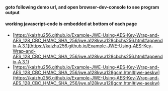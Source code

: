 #### goto following demo url, and open browser-dev-console to see program output
#### working javascript-code is embedded at bottom of each page
- [https://kaizhu256.github.io/Example-JWE-Using-AES-Key-Wrap-and-AES_128_CBC_HMAC_SHA_256/jwe.a128kw.a128cbchs256.html#appendix-A.3.1](https://kaizhu256.github.io/Example-JWE-Using-AES-Key-Wrap-and-AES_128_CBC_HMAC_SHA_256/jwe.a128kw.a128cbchs256.html#appendix-A.3.1)
- [https://kaizhu256.github.io/Example-JWE-Using-AES-Key-Wrap-and-AES_128_CBC_HMAC_SHA_256/jwe.a128kw.a128gcm.html#jwe-aeskw](https://kaizhu256.github.io/Example-JWE-Using-AES-Key-Wrap-and-AES_128_CBC_HMAC_SHA_256/jwe.a128kw.a128gcm.html#jwe-aeskw)
